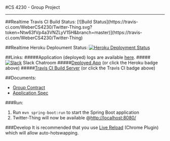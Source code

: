#CS 4230 - Group Project
<hr>
##Realtime Travis CI Build Status: 
[![Build Status](https://travis-ci.com/WeberCS4230/Twitter-Thing.svg?token=Ntw63fVp4a3VNZLyV15H&branch=master)](https://travis-ci.com/WeberCS4230/Twitter-Thing)

##Realtime Heroku Deploument Status: 
[![Heroku Deployment Status](https://heroku-badge.herokuapp.com/?app=cs4230-twitter-thing&svg=1)](https://cs4230-twitter-thing.herokuapp.com/) 

##Links:
#####Application (deployed) logs are available [here](https://papertrailapp.com/systems/cs4230-twitter-thing/events).
#####[![Slack](https://camo.githubusercontent.com/f466a36662892c81d95217c0fb2745e46acd60d6/68747470733a2f2f6272616e64666f6c6465722e636f6d2f6170692f66617669636f6e2f69636f6e3f73697a653d313626646f6d61696e3d7777772e736c61636b2e636f6d)](https://cs4230hq.slack.com) Slack Chatroom
#####[Deployed App](https://cs4230-twitter-thing.herokuapp.com/) (or click the Heroku badge above)
#####[Travis CI Build Server](https://travis-ci.com/WeberCS4230/Twitter-Thing) (or click the Travis CI badge above)

##Documents:
- [Group Contract](./docs/group-contract.md)
- [Application Spec](./docs/group-spec)

###Run:
1. Run ```mvn spring-boot:run``` to start the Spring Boot application
2. Twitter-Thing will now be available @[http://localhost:8080/](http://localhost:8080/)

###Develop
It is recommended that you use [Live Reload](http://livereload.com/) (Chrome Plugin) which will allow auto-hotswapping.
